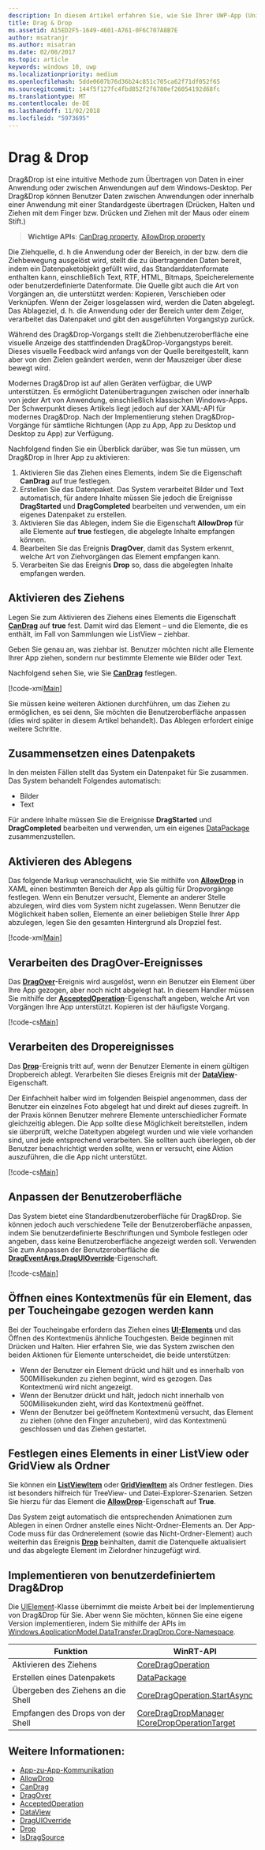 ```yaml
---
description: In diesem Artikel erfahren Sie, wie Sie Ihrer UWP-App (Universelle Windows-Plattform) Drag & Drop hinzufügen.
title: Drag & Drop
ms.assetid: A15ED2F5-1649-4601-A761-0F6C707A8B7E
author: msatranjr
ms.author: misatran
ms.date: 02/08/2017
ms.topic: article
keywords: windows 10, uwp
ms.localizationpriority: medium
ms.openlocfilehash: 5dde0607b76d36b24c851c705ca62f71df052f65
ms.sourcegitcommit: 144f5f127fc4fbd852f2f6780ef26054192d68fc
ms.translationtype: MT
ms.contentlocale: de-DE
ms.lasthandoff: 11/02/2018
ms.locfileid: "5973695"
---
```

# <a name="drag-and-drop"></a>Drag & Drop

Drag&Drop ist eine intuitive Methode zum Übertragen von Daten in einer Anwendung oder zwischen Anwendungen auf dem Windows-Desktop. Per Drag&Drop können Benutzer Daten zwischen Anwendungen oder innerhalb einer Anwendung mit einer Standardgeste übertragen (Drücken, Halten und Ziehen mit dem Finger bzw. Drücken und Ziehen mit der Maus oder einem Stift.)

> **Wichtige APIs**: [CanDrag property](https://msdn.microsoft.com/library/windows/apps/Windows.UI.Xaml.UIElement.CanDrag), [AllowDrop property](https://msdn.microsoft.com/library/windows/apps/Windows.UI.Xaml.UIElement.AllowDrop) 

Die Ziehquelle, d. h die Anwendung oder der Bereich, in der bzw. dem die Ziehbewegung ausgelöst wird, stellt die zu übertragenden Daten bereit, indem ein Datenpaketobjekt gefüllt wird, das Standarddatenformate enthalten kann, einschließlich Text, RTF, HTML, Bitmaps, Speicherelemente oder benutzerdefinierte Datenformate. Die Quelle gibt auch die Art von Vorgängen an, die unterstützt werden: Kopieren, Verschieben oder Verknüpfen. Wenn der Zeiger losgelassen wird, werden die Daten abgelegt. Das Ablageziel, d. h. die Anwendung oder der Bereich unter dem Zeiger, verarbeitet das Datenpaket und gibt den ausgeführten Vorgangstyp zurück.

Während des Drag&Drop-Vorgangs stellt die Ziehbenutzeroberfläche eine visuelle Anzeige des stattfindenden Drag&Drop-Vorgangstyps bereit. Dieses visuelle Feedback wird anfangs von der Quelle bereitgestellt, kann aber von den Zielen geändert werden, wenn der Mauszeiger über diese bewegt wird.

Modernes Drag&Drop ist auf allen Geräten verfügbar, die UWP unterstützen. Es ermöglicht Datenübertragungen zwischen oder innerhalb von jeder Art von Anwendung, einschließlich klassischen Windows-Apps. Der Schwerpunkt dieses Artikels liegt jedoch auf der XAML-API für modernes Drag&Drop. Nach der Implementierung stehen Drag&Drop-Vorgänge für sämtliche Richtungen (App zu App, App zu Desktop und Desktop zu App) zur Verfügung.

Nachfolgend finden Sie ein Überblick darüber, was Sie tun müssen, um Drag&Drop in Ihrer App zu aktivieren:

1. Aktivieren Sie das Ziehen eines Elements, indem Sie die Eigenschaft **CanDrag** auf true festlegen.  
2. Erstellen Sie das Datenpaket. Das System verarbeitet Bilder und Text automatisch, für andere Inhalte müssen Sie jedoch die Ereignisse **DragStarted** und **DragCompleted** bearbeiten und verwenden, um ein eigenes Datenpaket zu erstellen. 
3. Aktivieren Sie das Ablegen, indem Sie die Eigenschaft **AllowDrop** für alle Elemente auf **true** festlegen, die abgelegte Inhalte empfangen können. 
4. Bearbeiten Sie das Ereignis **DragOver**, damit das System erkennt, welche Art von Ziehvorgängen das Element empfangen kann. 
5. Verarbeiten Sie das Ereignis **Drop** so, dass die abgelegten Inhalte empfangen werden. 



## <a name="enable-dragging"></a>Aktivieren des Ziehens

Legen Sie zum Aktivieren des Ziehens eines Elements die Eigenschaft [**CanDrag**](https://msdn.microsoft.com/library/windows/apps/Windows.UI.Xaml.UIElement.CanDrag) auf **true** fest. Damit wird das Element – und die Elemente, die es enthält, im Fall von Sammlungen wie ListView – ziehbar.

Geben Sie genau an, was ziehbar ist. Benutzer möchten nicht alle Elemente Ihrer App ziehen, sondern nur bestimmte Elemente wie Bilder oder Text. 

Nachfolgend sehen Sie, wie Sie [**CanDrag**](https://msdn.microsoft.com/library/windows/apps/Windows.UI.Xaml.UIElement.CanDrag) festlegen.

[!code-xml[Main](./code/drag_drop/cs/MainPage.xaml#SnippetDragArea)]

Sie müssen keine weiteren Aktionen durchführen, um das Ziehen zu ermöglichen, es sei denn, Sie möchten die Benutzeroberfläche anpassen (dies wird später in diesem Artikel behandelt). Das Ablegen erfordert einige weitere Schritte.

## <a name="construct-a-data-package"></a>Zusammensetzen eines Datenpakets 

In den meisten Fällen stellt das System ein Datenpaket für Sie zusammen. Das System behandelt Folgendes automatisch:
* Bilder
* Text 

Für andere Inhalte müssen Sie die Ereignisse **DragStarted** und **DragCompleted** bearbeiten und verwenden, um ein eigenes [DataPackage](https://docs.microsoft.com/uwp/api/windows.applicationmodel.datatransfer.datapackage) zusammenzustellen.

## <a name="enable-dropping"></a>Aktivieren des Ablegens

Das folgende Markup veranschaulicht, wie Sie mithilfe von [**AllowDrop**](https://msdn.microsoft.com/library/windows/apps/Windows.UI.Xaml.UIElement.AllowDrop) in XAML einen bestimmten Bereich der App als gültig für Dropvorgänge festlegen. Wenn ein Benutzer versucht, Elemente an anderer Stelle abzulegen, wird dies vom System nicht zugelassen. Wenn Benutzer die Möglichkeit haben sollen, Elemente an einer beliebigen Stelle Ihrer App abzulegen, legen Sie den gesamten Hintergrund als Dropziel fest.

[!code-xml[Main](./code/drag_drop/cs/MainPage.xaml#SnippetDropArea)]


## <a name="handle-the-dragover-event"></a>Verarbeiten des DragOver-Ereignisses

Das [**DragOver**](https://msdn.microsoft.com/library/windows/apps/Windows.UI.Xaml.UIElement.DragOver)-Ereignis wird ausgelöst, wenn ein Benutzer ein Element über Ihre App gezogen, aber noch nicht abgelegt hat. In diesem Handler müssen Sie mithilfe der [**AcceptedOperation**](https://msdn.microsoft.com/library/windows/apps/Windows.UI.Xaml.DragEventArgs.AcceptedOperation)-Eigenschaft angeben, welche Art von Vorgängen Ihre App unterstützt. Kopieren ist der häufigste Vorgang.

[!code-cs[Main](./code/drag_drop/cs/MainPage.xaml.cs#SnippetGrid_DragOver)]

## <a name="process-the-drop-event"></a>Verarbeiten des Dropereignisses

Das [**Drop**](https://msdn.microsoft.com/library/windows/apps/Windows.UI.Xaml.UIElement.Drop)-Ereignis tritt auf, wenn der Benutzer Elemente in einem gültigen Dropbereich ablegt. Verarbeiten Sie dieses Ereignis mit der [**DataView**](https://msdn.microsoft.com/library/windows/apps/Windows.UI.Xaml.DragEventArgs.DataView)-Eigenschaft.

Der Einfachheit halber wird im folgenden Beispiel angenommen, dass der Benutzer ein einzelnes Foto abgelegt hat und direkt auf dieses zugreift. In der Praxis können Benutzer mehrere Elemente unterschiedlicher Formate gleichzeitig ablegen. Die App sollte diese Möglichkeit bereitstellen, indem sie überprüft, welche Dateitypen abgelegt wurden und wie viele vorhanden sind, und jede entsprechend verarbeiten. Sie sollten auch überlegen, ob der Benutzer benachrichtigt werden sollte, wenn er versucht, eine Aktion auszuführen, die die App nicht unterstützt.

[!code-cs[Main](./code/drag_drop/cs/MainPage.xaml.cs#SnippetGrid_Drop)]

## <a name="customize-the-ui"></a>Anpassen der Benutzeroberfläche

Das System bietet eine Standardbenutzeroberfläche für Drag&Drop. Sie können jedoch auch verschiedene Teile der Benutzeroberfläche anpassen, indem Sie benutzerdefinierte Beschriftungen und Symbole festlegen oder angeben, dass keine Benutzeroberfläche angezeigt werden soll. Verwenden Sie zum Anpassen der Benutzeroberfläche die [**DragEventArgs.DragUIOverride**](https://msdn.microsoft.com/library/windows/apps/Windows.UI.Xaml.DragEventArgs.DragUIOverride)-Eigenschaft.

[!code-cs[Main](./code/drag_drop/cs/MainPage.xaml.cs#SnippetGrid_DragOverCustom)]

## <a name="open-a-context-menu-on-an-item-you-can-drag-with-touch"></a>Öffnen eines Kontextmenüs für ein Element, das per Toucheingabe gezogen werden kann

Bei der Toucheingabe erfordern das Ziehen eines [**UI-Elements**](https://msdn.microsoft.com/library/windows/apps/Windows.UI.Xaml.UIElement) und das Öffnen des Kontextmenüs ähnliche Touchgesten. Beide beginnen mit Drücken und Halten. Hier erfahren Sie, wie das System zwischen den beiden Aktionen für Elemente unterscheidet, die beide unterstützen: 

* Wenn der Benutzer ein Element drückt und hält und es innerhalb von 500Millisekunden zu ziehen beginnt, wird es gezogen. Das Kontextmenü wird nicht angezeigt. 
* Wenn der Benutzer drückt und hält, jedoch nicht innerhalb von 500Millisekunden zieht, wird das Kontextmenü geöffnet. 
* Wenn der Benutzer bei geöffnetem Kontextmenü versucht, das Element zu ziehen (ohne den Finger anzuheben), wird das Kontextmenü geschlossen und das Ziehen gestartet.

## <a name="designate-an-item-in-a-listview-or-gridview-as-a-folder"></a>Festlegen eines Elements in einer ListView oder GridView als Ordner

Sie können ein [**ListViewItem**](https://msdn.microsoft.com/library/windows/apps/Windows.UI.Xaml.Controls.ListViewItem) oder [**GridViewItem**](https://msdn.microsoft.com/library/windows/apps/Windows.UI.Xaml.Controls.GridViewItem) als Ordner festlegen. Dies ist besonders hilfreich für TreeView- und Datei-Explorer-Szenarien. Setzen Sie hierzu für das Element die [**AllowDrop**](https://msdn.microsoft.com/library/windows/apps/Windows.UI.Xaml.UIElement.AllowDrop)-Eigenschaft auf **True**. 

Das System zeigt automatisch die entsprechenden Animationen zum Ablegen in einen Ordner anstelle eines Nicht-Ordner-Elements an. Der App-Code muss für das Ordnerelement (sowie das Nicht-Ordner-Element) auch weiterhin das Ereignis [**Drop**](https://msdn.microsoft.com/library/windows/apps/Windows.UI.Xaml.UIElement.Drop) beinhalten, damit die Datenquelle aktualisiert und das abgelegte Element im Zielordner hinzugefügt wird.

## <a name="implementing-custom-drag-and-drop"></a>Implementieren von benutzerdefiniertem Drag&Drop

Die [UIElement](https://docs.microsoft.com/uwp/api/windows.ui.xaml.uielement)-Klasse übernimmt die meiste Arbeit bei der Implementierung von Drag&Drop für Sie. Aber wenn Sie möchten, können Sie eine eigene Version implementieren, indem Sie mithilfe der APIs im [Windows.ApplicationModel.DataTransfer.DragDrop.Core-Namespace](https://docs.microsoft.com/en-us/uwp/api/windows.applicationmodel.datatransfer.dragdrop.core).

| Funktion | WinRT-API |
| --- | --- |
|  Aktivieren des Ziehens | [CoreDragOperation](https://docs.microsoft.com/uwp/api/windows.applicationmodel.datatransfer.dragdrop.core.coredragoperation)  |
|  Erstellen eines Datenpakets | [DataPackage](https://docs.microsoft.com/uwp/api/windows.applicationmodel.datatransfer.datapackage)  |
| Übergeben des Ziehens an die Shell  | [CoreDragOperation.StartAsync](https://docs.microsoft.com/uwp/api/windows.applicationmodel.datatransfer.dragdrop.core.coredragoperation)  |
| Empfangen des Drops von der Shell  | [CoreDragDropManager](https://docs.microsoft.com/uwp/api/windows.applicationmodel.datatransfer.dragdrop.core.coredragdropmanager)<br/>[ICoreDropOperationTarget](https://docs.microsoft.com/uwp/api/windows.applicationmodel.datatransfer.dragdrop.core.icoredropoperationtarget)    |



## <a name="see-also"></a>Weitere Informationen:

* [App-zu-App-Kommunikation](index.md)
* [AllowDrop](https://msdn.microsoft.com/library/windows/apps/xaml/windows.ui.xaml.uielement.allowdrop.aspx)
* [CanDrag](https://msdn.microsoft.com/library/windows/apps/xaml/windows.ui.xaml.uielement.candrag.aspx)
* [DragOver](https://msdn.microsoft.com/library/windows/apps/xaml/windows.ui.xaml.uielement.dragover.aspx)
* [AcceptedOperation](https://msdn.microsoft.com/library/windows/apps/xaml/windows.ui.xaml.drageventargs.acceptedoperation.aspx)
* [DataView](https://msdn.microsoft.com/library/windows/apps/xaml/windows.ui.xaml.drageventargs.dataview.aspx)
* [DragUIOverride](https://msdn.microsoft.com/library/windows/apps/xaml/windows.ui.xaml.drageventargs.draguioverride.aspx)
* [Drop](https://msdn.microsoft.com/library/windows/apps/xaml/windows.ui.xaml.uielement.drop.aspx)
* [IsDragSource](https://msdn.microsoft.com/library/windows/apps/windows.ui.xaml.controls.listviewbase.isdragsource.aspx)
